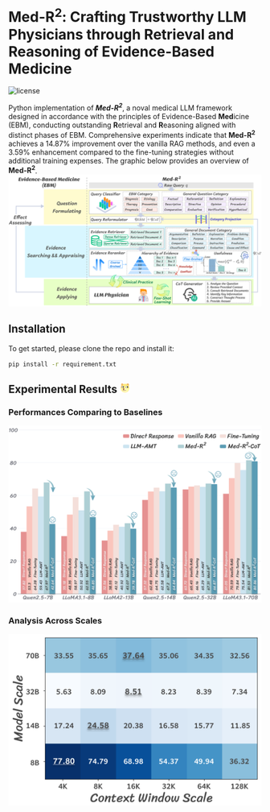 # Med-R<sup>2</sup>: Crafting Trustworthy LLM Physicians through Retrieval and Reasoning of Evidence-Based Medicine
<!-- [![License: MIT](https://img.shields.io/badge/License-MIT-yellow.svg)](https://opensource.org/licenses/MIT) -->
![license](https://img.shields.io/github/license/modelscope/modelscope.svg)
<!-- [![arXiv](https://img.shields.io/badge/arXiv-2305.10429-00ff00.svg)](https://arxiv.org/abs/2409.00997) -->

Python implementation of ***Med-R<sup>2</sup>***, a noval medical LLM framework designed in accordance with the principles of Evidence-Based **Med**icine (EBM), conducting outstanding **R**etrieval and **R**easoning aligned with distinct phases of EBM. 
Comprehensive experiments indicate that **Med-R<sup>2</sup>** achieves a 14.87\% improvement over the vanilla RAG methods, and even a 3.59\% enhancement compared to the fine-tuning strategies without additional training expenses. 
The graphic below provides an overview of **Med-R<sup>2</sup>**.
![Illustration of DataSculpt.](figures/MedRR_pipeline.svg)

<!-- ## Getting started -->
## Installation
To get started, please clone the repo and install it:
```bash
pip install -r requirement.txt
```

## Experimental Results <img src="figures/dog_head.svg" width="20">

### Performances Comparing to Baselines
![Results of experiments.](figures/cot_barchart.svg)


### Analysis Across Scales
![Scaling of Context Window.](figures/context_window_scaling.svg)
